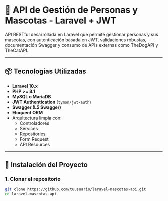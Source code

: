 # 🐾 API de Gestión de Personas y Mascotas - Laravel + JWT

API RESTful desarrollada en Laravel que permite gestionar personas y sus mascotas, con autenticación basada en JWT, validaciones robustas, documentación Swagger y consumo de APIs externas como TheDogAPI y TheCatAPI.

---

## 📦 Tecnologías Utilizadas

- **Laravel 10.x**
- **PHP >= 8.1**
- **MySQL o MariaDB**
- **JWT Authentication** (`tymon/jwt-auth`)
- **Swagger (L5 Swagger)**
- **Eloquent ORM**
- Arquitectura limpia con:
  - Controladores
  - Services
  - Repositories
  - Form Request
  - API Resources

---

## 🚀 Instalación del Proyecto

### 1. Clonar el repositorio

```bash
git clone https://github.com/tuusuario/laravel-mascotas-api.git
cd laravel-mascotas-api

